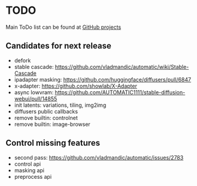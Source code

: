 # TODO

Main ToDo list can be found at [GitHub projects](https://github.com/users/vladmandic/projects)

## Candidates for next release

- defork
- stable cascade: <https://github.com/vladmandic/automatic/wiki/Stable-Cascade>
- ipadapter masking: <https://github.com/huggingface/diffusers/pull/6847>
- x-adapter: <https://github.com/showlab/X-Adapter>
- async lowvram: <https://github.com/AUTOMATIC1111/stable-diffusion-webui/pull/14855>
- init latents: variations, tiling, img2img
- diffusers public callbacks  
- remove builtin: controlnet
- remove builtin: image-browser

## Control missing features

- second pass: <https://github.com/vladmandic/automatic/issues/2783>  
- control api  
- masking api  
- preprocess api
